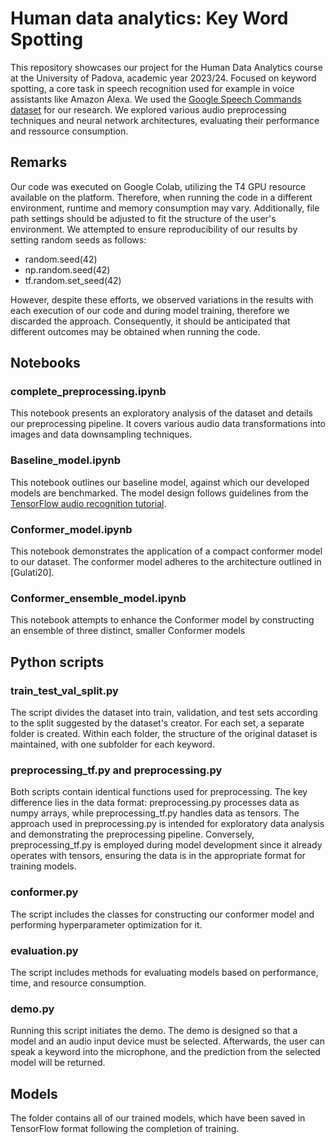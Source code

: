 # Human data analytics: Key Word Spotting
This repository showcases our project for the Human Data Analytics course at the University of Padova, academic year 2023/24. Focused on keyword spotting, a core task in speech recognition used for example in voice assistants like Amazon Alexa. We used the [Google Speech Commands dataset](https://www.tensorflow.org/datasets/catalog/speech_commands) for our research. We explored various audio preprocessing techniques and neural network architectures, evaluating their performance and ressource consumption.

## Remarks
Our code was executed on Google Colab, utilizing the T4 GPU resource available on the platform. Therefore, when running the code in a different environment, runtime and memory consumption may vary. Additionally, file path settings should be adjusted to fit the structure of the user's environment. We attempted to ensure reproducibility of our results by setting random seeds as follows:

- random.seed(42)
- np.random.seed(42)
- tf.random.set_seed(42)

However, despite these efforts, we observed variations in the results with each execution of our code and during model training, therefore we discarded the approach. Consequently, it should be anticipated that different outcomes may be obtained when running the code.

## Notebooks

### complete_preprocessing.ipynb
This notebook presents an exploratory analysis of the dataset and details our preprocessing pipeline. It covers various audio data transformations into images and data downsampling techniques.

### Baseline_model.ipynb
This notebook outlines our baseline model, against which our developed models are benchmarked. The model design follows guidelines from the [TensorFlow audio recognition tutorial](https://www.tensorflow.org/tutorials/audio/simple_audio).

### Conformer_model.ipynb
This notebook demonstrates the application of a compact conformer model to our dataset. The conformer model adheres to the architecture outlined in [Gulati20].

### Conformer_ensemble_model.ipynb
This notebook attempts to enhance the Conformer model by constructing an ensemble of three distinct, smaller Conformer models

## Python scripts

### train_test_val_split.py
The script divides the dataset into train, validation, and test sets according to the split suggested by the dataset's creator. For each set, a separate folder is created. Within each folder, the structure of the original dataset is maintained, with one subfolder for each keyword.

### preprocessing_tf.py and preprocessing.py
Both scripts contain identical functions used for preprocessing. The key difference lies in the data format: preprocessing.py processes data as numpy arrays, while preprocessing_tf.py handles data as tensors. The approach used in preprocessing.py is intended for exploratory data analysis and demonstrating the preprocessing pipeline. Conversely, preprocessing_tf.py is employed during model development since it already operates with tensors, ensuring the data is in the appropriate format for training models.

### conformer.py
The script includes the classes for constructing our conformer model and performing hyperparameter optimization for it.

### evaluation.py
The script includes methods for evaluating models based on performance, time, and resource consumption.

### demo.py
Running this script initiates the demo. The demo is designed so that a model and an audio input device must be selected. Afterwards, the user can speak a keyword into the microphone, and the prediction from the selected model will be returned.

## Models
The folder contains all of our trained models, which have been saved in TensorFlow format following the completion of training.
